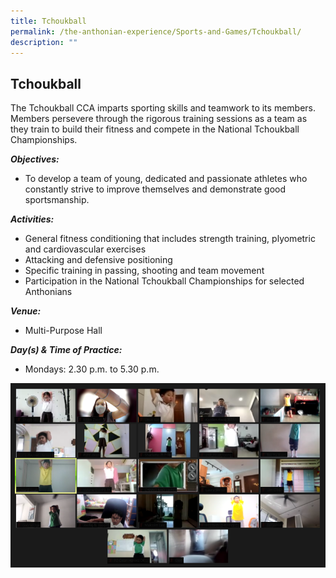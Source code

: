 ```yaml
---
title: Tchoukball
permalink: /the-anthonian-experience/Sports-and-Games/Tchoukball/
description: ""
---
```



## Tchoukball

The Tchoukball CCA imparts sporting skills and teamwork to its members. Members persevere through the rigorous training sessions as a team as they train to build their fitness and compete in the National Tchoukball Championships.


_**Objectives:**_

*   To develop a team of young, dedicated and passionate athletes who constantly strive to improve themselves and demonstrate good sportsmanship.


_**Activities:**_

*   General fitness conditioning that includes strength training, plyometric and cardiovascular exercises 
*   Attacking and defensive positioning 
*   Specific training in passing, shooting and team movement
*   Participation in the National Tchoukball Championships for selected Anthonians

  

_**Venue:**_

*   Multi-Purpose Hall

_**Day(s) & Time of Practice:**_

*   Mondays: 2.30 p.m. to 5.30 p.m.

![](/images/Tchoukball.png)